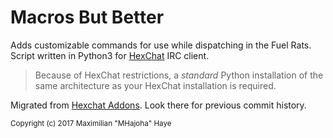 # Macros But Better
Adds customizable commands for use while dispatching in the Fuel Rats.
Script written in Python3 for [HexChat](https://hexchat.github.io/) IRC client.
>Because of HexChat restrictions, a <i>standard</i> Python installation of the same architecture as your HexChat installation is required.

Migrated from [Hexchat Addons](https://github.com/MHajoha/hexchat-addons). Look there for previous commit history.

<sub> Copyright (c) 2017 Maximilian "MHajoha" Haye </sub>
